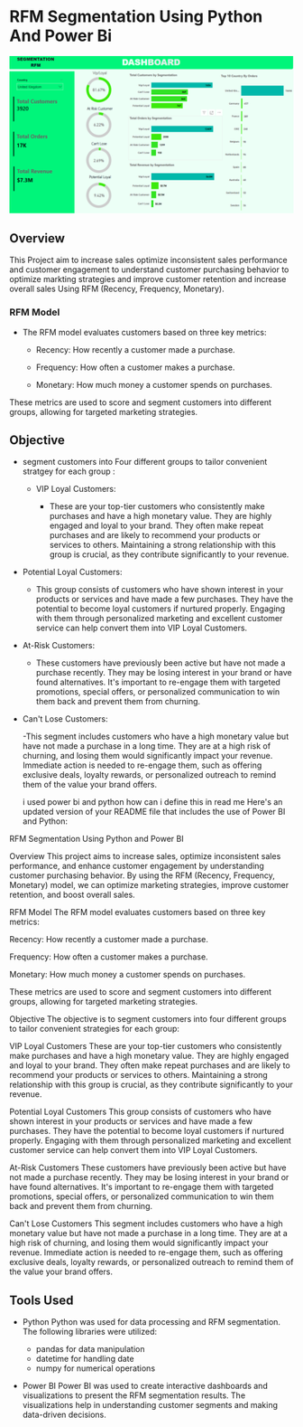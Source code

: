 # RFM Segmentation Using Python And Power Bi
![](https://github.com/mina407/Power-Bi-Python/blob/main/Dashboard.png)
## Overview 
This Project aim to increase sales optimize inconsistent sales performance and customer engagement to understand customer purchasing behavior to optimize markting strategies and improve customer retention and increase overall sales Using RFM (Recency, Frequency, Monetary).
### RFM Model
* The RFM model evaluates customers based on three key metrics:

  - Recency: How recently a customer made a purchase.

  - Frequency: How often a customer makes a purchase.

  - Monetary: How much money a customer spends on purchases.

These metrics are used to score and segment customers into different groups, allowing for targeted marketing strategies.
## Objective
* segment customers into Four different groups to tailor convenient stratgey for each group :
  * VIP Loyal Customers:

    - These are your top-tier customers who consistently make purchases and have a high monetary value. They are highly engaged and loyal to your brand. They often make repeat purchases and are likely to               recommend your products or services to others. Maintaining a strong relationship with this group is crucial, as they contribute significantly to your revenue.

* Potential Loyal Customers:

  - This group consists of customers who have shown interest in your products or services and have made a few purchases. They have the potential to become loyal customers if nurtured properly. Engaging with them     through personalized marketing and excellent customer service can help convert them into VIP Loyal Customers.

* At-Risk Customers:

  - These customers have previously been active but have not made a purchase recently. They may be losing interest in your brand or have found alternatives. It's important to re-engage them with targeted         
    promotions, special offers, or personalized communication to win them back and prevent them from churning.

* Can't Lose Customers:

  -This segment includes customers who have a high monetary value but have not made a purchase in a long time. They are at a high risk of churning, and losing them would significantly impact your revenue.   
   Immediate action is needed to re-engage them, such as offering exclusive deals, loyalty rewards, or personalized outreach to remind them of the value your brand offers.

  i used power bi and python how can i define this in read me
Here's an updated version of your README file that includes the use of Power BI and Python:

RFM Segmentation Using Python and Power BI

Overview
This project aims to increase sales, optimize inconsistent sales performance, and enhance customer engagement by understanding customer purchasing behavior. By using the RFM (Recency, Frequency, Monetary) model, we can optimize marketing strategies, improve customer retention, and boost overall sales.

RFM Model
The RFM model evaluates customers based on three key metrics:

Recency: How recently a customer made a purchase.

Frequency: How often a customer makes a purchase.

Monetary: How much money a customer spends on purchases.

These metrics are used to score and segment customers into different groups, allowing for targeted marketing strategies.

Objective
The objective is to segment customers into four different groups to tailor convenient strategies for each group:

VIP Loyal Customers
These are your top-tier customers who consistently make purchases and have a high monetary value. They are highly engaged and loyal to your brand. They often make repeat purchases and are likely to recommend your products or services to others. Maintaining a strong relationship with this group is crucial, as they contribute significantly to your revenue.

Potential Loyal Customers
This group consists of customers who have shown interest in your products or services and have made a few purchases. They have the potential to become loyal customers if nurtured properly. Engaging with them through personalized marketing and excellent customer service can help convert them into VIP Loyal Customers.

At-Risk Customers
These customers have previously been active but have not made a purchase recently. They may be losing interest in your brand or have found alternatives. It's important to re-engage them with targeted promotions, special offers, or personalized communication to win them back and prevent them from churning.

Can't Lose Customers
This segment includes customers who have a high monetary value but have not made a purchase in a long time. They are at a high risk of churning, and losing them would significantly impact your revenue. Immediate action is needed to re-engage them, such as offering exclusive deals, loyalty rewards, or personalized outreach to remind them of the value your brand offers.

## Tools Used
* Python
Python was used for data processing and RFM segmentation. The following libraries were utilized:

  - pandas for data manipulation
  - datetime for handling date
  - numpy for numerical operations


* Power BI
Power BI was used to create interactive dashboards and visualizations to present the RFM segmentation results. The visualizations help in understanding customer segments and making data-driven decisions.
